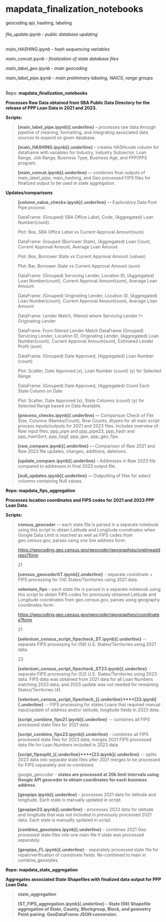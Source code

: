 # mapdata_finalization_notebooks
geocoding api, hashing, labeling<br>


<h6>
file_update.ipynb - public database updating <br><br>

main_HASHING.ipynb - hash sequencing variables <br>

main_concat.ipynb - finalization of state database files <br>

main_label_geo.ipynb - main geocoding <br>

main_label_pipe.ipynb - main preliminary labeling, NAICS, range groups </h6>

Repo: **mapdata_finalization_notebooks**

**Processes Raw Data obtained from SBA Public Data Directory for the
release of PPP Loan Data in 2021 and 2023.**

**Scripts:**

> **[main_label_pipe.ipynb]{.underline} -** processes raw data through
> pipeline of cleaning, formatting, and integrating associated data
> sources to expand on given database.
>
> **[main_HASHING.ipynb]{.underline} -** creates HASHcode column for
> dataframe with variables for Industry, Industry Subsector, Loan Range,
> Job Range, Business Type, Business Age, and PPP/PPS program.
>
> **[main_concat.ipynb]{.underline} --** combines final outputs of
> main_label_pipe, main_hashing, and Geo processed FIPS files for
> finalized output to be used in state aggregation.

**Updates/comparisons**

> **[column_value_checks.ipynb]{.underline} --** Exploratory Data Post
> Pipe process:
>
> DataFrame: (Grouped) SBA Office Label, Code, (Aggregated) Loan
> Number(count).
>
> Plot: Box, SBA Office Label vs Current Approval Amount(sum)
>
> DataFrame: Grouped (Borrower State), (Aggregated) Loan Count, Current
> Approval Amount, Average Loan Amount
>
> Plot: Box, Borrower State vs Current Approval Amount (values)
>
> Plot: Bar, Borrower State vs Current Approval Amount (sum)
>
> DataFrame: (Grouped) Servicing Lender, Location ID, (Aggregated) Loan
> Number(count), Current Approval Amount(sum), Average Loan Amount
>
> DataFrame: (Grouped) Originating Lender, Location ID, (Aggregated)
> Loan Number(count), Current Approval Amount(sum), Average Loan Amount
>
> DataFrame: Lender Match, filtered where Servicing Lender !=
> Originating Lender
>
> DataFrame: From filtered Lender Match DataFrame (Grouped) Servicing
> Lender, Location ID, Originating Lender, (Aggregated) Loan
> Number(count), Current Approval Amount(sum), Estimated Lender Profit
> (sum)
>
> DataFrame: (Grouped) Date Approved, (Aggregated) Loan Number (count)
>
> Plot: Scatter, Date Approved (x), Loan Number (count) (y) for Selected
> Range
>
> DataFrame: (Grouped) Date Approved, (Aggregated) Count Each State
> Column on Date
>
> Plot: Scatter, Date Approved (x), State Columns (count) (y) for
> Selected Range based on Data Available.
>
> **[process_checks.ipynb]{.underline} --** Comparison Check of File
> Size, Columns (Names/Count), Row Counts, dtypes for all main script
> process inputs/outputs for 2021 and 2023 files. Includes overview of:
> Raw input files, ppp_pipe and ppp_pipe23, ppp_hash and ppp_hashSort,
> ppp_hpgf, ppp_geo, ppp_geo_fips.
>
> **[raw_compare.ipynb]{.underline} --** Comparison of Raw 2021 and Raw
> 2023 file updates, changes, additions, deletions.
>
> **[update_compare.ipynb]{.underline} -** Addresses in Raw 2023 file
> compared to addresses in final 2023 output file.
>
> **[null_updates.ipynb]{.underline} --** Outputting of files for select
> columns containing Null values.

**Repo: mapdata_fips_aggregation**

**Processes location coordinates and FIPS codes for 2021 and 2023 PPP
Loan Data.**

**Scripts:**

> **census_geocoder --** each state file is parsed in a separate
> notebook using this script to obtain Latitude and Longitude
> coordinates when Google Data Limit is reached as well as FIPS codes
> from geo.census.gov, parses using one line address form:
>
> <https://geocoding.geo.census.gov/geocoder/geographies/onelineaddress?form>
>
> 21
>
> **[census_geocoderST.ipynb]{.underline}** - separate coordinate + FIPS
> processing for (14) States/Territories using 2021 data.
>
> **selenium_fips -** each state file is parsed in a separate notebook
> using this script to obtain FIPS codes for previously obtained
> Latitude and Longitude coordinates from geo.census.gov, parses using
> geography coordinates form:
>
> <https://geocoding.geo.census.gov/geocoder/geographies/coordinates?form>
>
> 21
>
> **[selenium_census_script_fipscheck_ST.ipynb]{.underline}** --
> separate FIPS processing for (56) U.S. States/Territories using 2021
> data.
>
> 23
>
> **[selenium_census_script_fipscheck_ST23.ipynb]{.underline}** -
> separate FIPS processing for (52) U.S. States/Territories using 2023
> data. FIPS data was obtained from 2021 data for all Loan Numbers
> matching 2023 data, and 2023 update was not needed for remaining
> States/Territories (4).
>
> **[selenium_census_script_fipscheck\_]{.underline}****[23.ipynb]{.underline}**
> -- FIPS processing for states Loans that required manual input/update
> of address and/or latitude, longitude fields in 2023 data.
>
> **[script_combine_fips21.ipynb]{.underline}** -- combines all FIPS
> processed state files for 2021 data.
>
> **[script_combine_fips23.ipynb]{.underline}** - combines all FIPS
> processed state files for 2023 data, merges 2021 FIPS processed data
> file for Loan Numbers included in 2023 data
>
> **[script_fipssplit\_]{.underline}****[23.ipynb]{.underline}** --
> splits 2023 data into separate state files after 2021 merges to be
> processed for FIPS separately and re-combined.
>
> google_geocoder - **states are processed at 20k limit intervals using
> Google API geocoder to obtain coordinates for each business address.**
>
> **[geopipe.ipynb]{.underline}** - processes 2021 data for latitude and
> longitude. Each state is manually updated in script.
>
> **[geopipe23.ipynb]{.underline}** - processes 2023 data for latitude
> and longitude that was not included in previously processed 2021 data.
> Each state is manually updated in script.
>
> **[combine_geostates.ipynb]{.underline}** - combines 2021 Geo
> processed state files into one main file if state was processed
> separately.
>
> **[geopipe_FL.ipynb]{.underline}** - separately processed state file
> for repair/verification of coordinate fields. Re-combined to main in
> combine_geostates.

**Repo: mapdata_state_aggregation**

**Aggregates associated State Shapefiles with finalized data output for
PPP Loan Data.**

> **state_aggregation**
>
> **[ST_FIPS_aggregation.ipynb]{.underline} - State (56) Shapefile
> aggregation of State, County, Blockgroup, Block, and geometry Point
> pairing. GeoDataFrame JSON conversion.**
